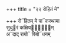 +++
title = "२२ रोहितं मे"

+++
रो᳓हितम् मे पा᳓कस्थामा  
सुधु᳓रं कक्षियप्रा᳐᳓म्  
अ᳓दाद् रायो᳓ विबो᳓धनम्